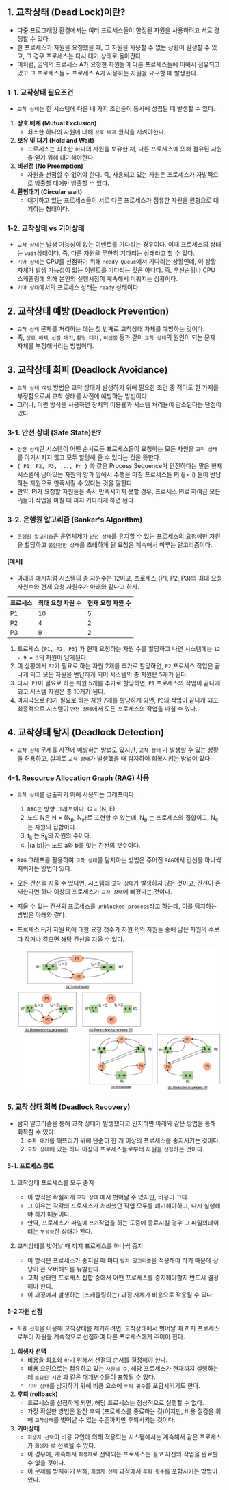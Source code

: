 ## 1. 교착상태 (Dead Lock)이란?

- 다중 프로그래밍 환경에서는 여러 프로세스들이 한정된 자원을 사용하려고 서로 경쟁할 수 있다.
- 한 프로세스가 자원을 요청했을 때, 그 자원을 사용할 수 없는 상황이 발생할 수 있고, 그 경우 프로세스는 다시 대기 상태로 돌아간다.
- 이처럼, 임의의 프로세스 A가 요청한 자원들이 다른 프로세스들에 이해서 점유되고 있고 그 프로세스들도 프로세스 A가 사용하는 자원을 요구할 때 발생한다.



### 1-1. 교착상태 필요조건

- `교착 상태`는 한 시스템에 다음 네 가지 조건들이 동시에 성립될 때 발생할 수 있다.

1. **상호 배제 (Mutual Exclusion)**
   - 최소한 하나의 자원에 대해 `상호 배제` 원칙을 지켜야한다.
2. **보유 및 대기 (Hold and Wait)**
   - 프로세스는 최소한 하나의 자원을 보유한 채, 다른 프로세스에 의해 점유된 자원을 얻기 위해 대기해야한다.
3. **비선점 (No Preemption)**
   - 자원을 선점할 수 없어야 한다. 즉, 사용되고 있는 자원은 프로세스가 자발적으로 방출할 때에만 방출할 수 있다.
4. **환형대기 (Circular wait)**
   - 대기하고 있는 프로세스들이 서로 다른 프로세스가 점유한 자원을 원형으로 대기하는 형태이다.

### 1-2. 교착상태 vs 기아상태

- `교착 상태`는 발생 가능성이 없는 이벤트를 기다리는 경우이다. 이때 프로세스의 상태는 `wait`상태이다. 즉, 다른 자원을 무한히 기다리는 상태라고 할 수 있다.
- `기아 상태`는 CPU를 선점하기 위해 `Ready Queue`에서 기다리는 상황인데, 이 상황 자체가 발생 가능성이 없는 이벤트를 기다리는 것은 아니다. 즉, 우선순위나 CPU 스케줄링에 의해 본인의 실행시점이 계속해서 미뤄지는 상황이다.
- `기아 상태`에서의 프로세스 상태는 `ready` 상태이다.



## 2. 교착상태 예방 (Deadlock Prevention)

- `교착 상태` 문제를 처리하는 데는 첫 번째로 교착상태 자체를 예방하는 것이다.
- 즉, `상호 배제`, `선점 대기`, `환형 대기` , `비선점` 등과 같이 `교착 상태`의 원인이 되는 문제 자체를 부정해버리는 방법이다.



## 3. 교착상태 회피 (Deadlock Avoidance)

- `교착 상태 예방` 방법은 교착 상태가 발생하기 위해 필요한 조건 중 적어도 한 가지를 부정함으로써 교착 상태를 사전에 예방하는 방법이다.
- 그러나, 이런 방식을 사용하면 장치의 이용률과 시스템 처리율이 감소된다는 단점이 있다.



### 3-1. 안전 상태 (Safe State)란?

- `안전 상태`란 시스템이 어떤 순서로든 프로세스들이 요청하는 모든 자원을 `교착 상태`를 야기시키지 않고 모두 할당해 줄 수 있다는 것을 뜻한다.
- `{ P1, P2, P3, ..., Pn }` 과 같은 Process Sequence가 안전하다는 말은 현재 시스템에 남아있는 자원의 양과 앞에서 수행을 마칠 프로세스들  Pj (j < i) 들이 반납하는 자원으로 만족시킬 수 있다는 것을 말한다.
- 만약, Pi가 요청할 자원들을 즉시 만족시키지 못할 경우, 프로세스 Pi로 하여금 모든 Pj들이 작업을 마칠 때 까지 기다리게 하면 된다.



### 3-2. 은행원 알고리즘 (Banker's Algorithm)

- `은행원 알고리즘`은 운영체제가 `안전 상태`를 유지할 수 있는 프로세스의 요청에만 자원을 할당하고 `불안전한 상태`를 초래하게 될 요청은 계속해서 미루는 알고리즘이다.



#### [예시]

- 아래의 예시처럼 시스템의 총 자원수는 12이고, 프로세스 {P1, P2, P3}의 최대 요청 자원수와 현재 요청 자원수가 아래와 같다고 하자.

| 프로세스 | 최대 요청 자원 수 | 현재 요청 자원 수 |
| -------- | ----------------- | ----------------- |
| P1       | 10                | 5                 |
| P2       | 4                 | 2                 |
| P3       | 9                 | 2                 |

1. 프로세스 `{P1, P2, P3}` 가 현재 요청하는 자원 수를 할당하고 나면 시스템에는 `12 - 9 = 3`의 자원이 남게된다.
2. 이 상황에서 `P2`가 필요로 하는 자원 2개를 추가로 할당하면, `P2` 프로세스 작업은 끝나게 되고 모든 자원을 반납하게 되어 시스템의 총 자원은 5개가 된다.
3. 다시, `P1`이 필요로 하는 자원 5개를 추가로 할당하면, `P1` 프로세스의 작업이 끝나게 되고 시스템 자원은 총 10개가 된다.
4. 마지막으로 `P3`가 필요로 하는 자원 7개를 할당하게 되면, `P3`의 작업이 끝나게 되고 최종적으로 시스템이 `안전 상태`에서 모든 프로세스의 작업을 마칠 수 있다.



## 4. 교착상태 탐지 (Deadlock Detection)

- `교착 상태` 문제를 사전에 예방하는 방법도 있지만, `교착 상태` 가 발생할 수 있는 상황을 허용하고, 실제로 `교착 상태`가 발생했을 때 탐지하여 회복시키는 방법이 있다.



### 4-1. Resource Allocation Graph (RAG) 사용

- `교착 상태`를 검출하기 위해 사용되는 그래프이다.

  1. `RAG`는 방향 그래프이다. G = (N, E)
  2. 노드 N은 N = {N<sub>p</sub>, N<sub>e</sub>}로 표현할 수 있는데, N<sub>p</sub> 는 프로세스의 집합이고, N<sub>e</sub>는 자원의 집합이다.
  3. t<sub>k</sub> 는 R<sub>k</sub>의 자원의 수이다.
  4. |(a,b)|는 노드 a와 b를 잇는 간선의 갯수이다.

- `RAG` 그래프를 활용하여 `교착 상태`를 탐지하는 방법은 주어진 `RAG`에서 간선을 하나씩 지워가는 방법이 있다.

- 모든 간선을 지울 수 있다면, 시스템에 `교착 상태`가 발생하지 않은 것이고,  간선이 존재한다면 하나 이상의 프로세스가 `교착 상태`에 빠졌다는 것이다.

- 지울 수 있는 간선의 프로세스를 `unblocked process`라고 하는데, 이를 탐지하는 방법은 아래와 같다.

- 프로세스 P<sub>i</sub>가 자원 R<sub>j</sub>에 대한 요청 갯수가 자원 R<sub>j</sub>의 자원들 중에 남은 자원의 수보다 작거나 같으면 해당 간선을 지울 수 있다.

  ![](../자료/RAG.PNG)



### 5. 교착 상태 회복 (Deadlock Recovery)

- 탐지 알고리즘을 통해 교착 상태가 발생했다고 인지하면 아래와 같은 방법을 통해 회복할 수 있다.
  1. `순환 대기`를 깨뜨리기 위해 단순히 한 개 이상의 프로세스를 중지시키는 것이다.
  2. `교착 상태`에 있는 하나 이상의 프로세스들로부터 자원을 `선점`하는 것이다.



#### 5-1. 프로세스 종료

1. 교착상태 프로세스를 모두 중지

   - 이 방식은 확실하게 `교착 상태` 에서 벗어날 수 있지만, 비용이 크다.
   - 그 이유는 각각의 프로세스가 처리했던 작업 모두를 폐기해야하고, 다시 실행해야 하기 때문이다.
   - 만약, 프로세스가 파일에 `쓰기`작업을 하는 도중에 종료시킬 경우 그 파일의데이터는 `부정확`한 상태가 된다.

   

2. 교착상태를 벗어날 때 까지 프로세스를 하나씩 중지

   - 이 방식은 프로세스가 중지될 때 마다 `탐지 알고리즘`을 적용해야 하기 때문에 상당히 큰 오버헤드를 유발한다.
   - 교착 상태인 프로세스 집합 중에서 어떤 프로세스를 중지해야할지 반드시 결정해야 한다.
   - 이 과정에서 발생하는 (스케줄링하는) 과정 자체가 비용으로 작용될 수 있다.



#### 5-2 자원 선점

- `자원 선점`을 이용해 교착상태를 제거하려면, 교착상태에서 벗어날 때 까지 프로세스로부터 자원을 계속적으로 선점하여 다른 프로세스에게 주어야 한다.

1. **희생자 선택**
   - 비용을 최소화 하기 위해서 선점의 순서를 결정해야 한다. 
   - 비용 요인으로는 점유하고 있는 `자원의 수`, 해당 프로세스가 현재까지 실행하는데 `소요된 시간` 과 같은 매개변수들이 포함될 수 있다.
   - `기아 상태`를 방지하기 위해  비용 요소에 `후퇴 횟수`를 포함시키기도 한다.
2. **후퇴 (rollback)**
   - 프로세스를 선점하게 되면, 해당 프로세스는 정상적으로 실행할 수 없다.
   - 가장 확실한 방법은 완전 후퇴 (프로세스를 종료하는 것)이지만, 비용 절감을 위해 `교착상태`를 벗어날 수 있는 수준까지만 후퇴시키는 것이다.
3. **기아상태**
   - `희생자 선택`이 비용 요인에 의해 적용되는 시스템에서는 계속해서 같은 프로세스가 `희생자` 로 선택될 수 있다.
   - 이 경우에, 계속해서 `희생자`로 선택되는 프로세스는 결코 자신의 작업을 완료할 수 없을 것이다.
   - 이 문제를 방지하기 위해, `희생자 선택` 과정에서 `후퇴 횟수`를 포함시키는 방법이 있다.